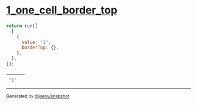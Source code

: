 # [1_one_cell_border_top](../../table.test.mjs#L27)

```js
return run([
  [
    {
      value: "1",
      borderTop: {},
    },
  ],
]);
```

```js
───────
 "1" 
```

---

<sub>
  Generated by <a href="https://github.com/jsenv/core/tree/main/packages/independent/snapshot">@jsenv/snapshot</a>
</sub>
